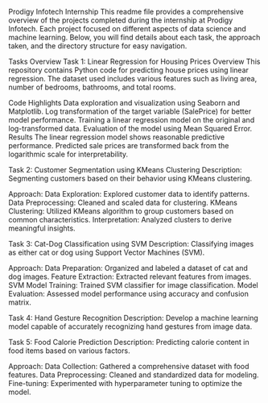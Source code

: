 Prodigy Infotech Internship
This readme file provides a comprehensive overview of the projects completed during the internship at Prodigy Infotech. Each project focused on different aspects of data science and machine learning. Below, you will find details about each task, the approach taken, and the directory structure for easy navigation.

Tasks Overview
Task 1: Linear Regression for Housing Prices
Overview
This repository contains Python code for predicting house prices using linear regression. The dataset used includes various features such as living area, number of bedrooms, bathrooms, and total rooms.

Code Highlights
Data exploration and visualization using Seaborn and Matplotlib.
Log transformation of the target variable (SalePrice) for better model performance.
Training a linear regression model on the original and log-transformed data.
Evaluation of the model using Mean Squared Error.
Results
The linear regression model shows reasonable predictive performance. Predicted sale prices are transformed back from the logarithmic scale for interpretability.

Task 2: Customer Segmentation using KMeans Clustering
Description:
Segmenting customers based on their behavior using KMeans clustering.

Approach:
Data Exploration: Explored customer data to identify patterns.
Data Preprocessing: Cleaned and scaled data for clustering.
KMeans Clustering: Utilized KMeans algorithm to group customers based on common characteristics.
Interpretation: Analyzed clusters to derive meaningful insights.

Task 3: Cat-Dog Classification using SVM
Description:
Classifying images as either cat or dog using Support Vector Machines (SVM).

Approach:
Data Preparation: Organized and labeled a dataset of cat and dog images.
Feature Extraction: Extracted relevant features from images.
SVM Model Training: Trained SVM classifier for image classification.
Model Evaluation: Assessed model performance using accuracy and confusion matrix.


Task 4: Hand Gesture Recognition
Description:
Develop a machine learning model capable of accurately recognizing hand gestures from image data.

Task 5: Food Calorie Prediction
Description:
Predicting calorie content in food items based on various factors.

Approach:
Data Collection: Gathered a comprehensive dataset with food features.
Data Preprocessing: Cleaned and standardized data for modeling.
Fine-tuning: Experimented with hyperparameter tuning to optimize the model.
